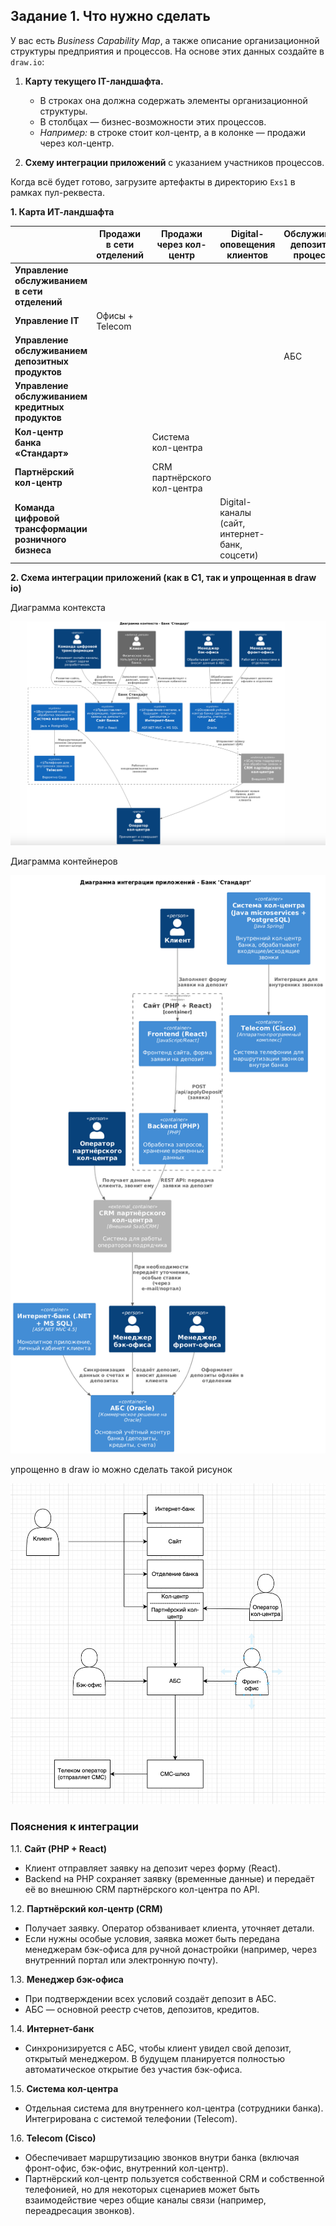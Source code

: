 ## Задание 1. Что нужно сделать

У вас есть *Business Capability Map*, а также описание организационной структуры предприятия и процессов. На основе этих данных создайте в `draw.io`:

1. **Карту текущего IT-ландшафта.**
    - В строках она должна содержать элементы организационной структуры.
    - В столбцах — бизнес-возможности этих процессов.
    - *Например:* в строке стоит кол-центр, а в колонке — продажи через кол-центр.

2. **Схему интеграции приложений** с указанием участников процессов.

Когда всё будет готово, загрузите артефакты в директорию `Exs1` в рамках пул-реквеста.

**1. Карта ИТ-ландшафта**

|                                        | Продажи в сети отделений | Продажи через кол-центр | Digital-оповещения клиентов | Обслуживание депозитных процессов | Обслуживание кредитных процессов | Управление договорами |
|----------------------------------------|---------------------------|-------------------------|-----------------------------|------------------------------------|-----------------------------------|-----------------------|
| **Управление обслуживанием в сети отделений**                |                           |                         |                             |                                    |                                   |                       |
| **Управление IT**                      | Офисы + Telecom          |                         |                             |                                    |                                   |                       |
| **Управление обслуживанием депозитных продуктов**            |                           |                         |                             | АБС                                |                                   |                       |
| **Управление обслуживанием кредитных продуктов**             |                           |                         |                             |                                    | АБС                               |                       |
| **Кол-центр банка «Стандарт»**                                |                           | Система кол-центра      |                             |                                    |                                   |                       |
| **Партнёрский кол-центр**             |                           | CRM партнёрского кол-центра |                             |                                    |                                   |                       |
| **Команда цифровой трансформации розничного бизнеса**        |                           |                         | Digital-каналы (сайт, интернет-банк, соцсети) |                         |                                   |                       |

**2. Схема интеграции приложений (как в С1, так и упрощенная в draw io)**

Диаграмма контекста

![img.png](../images/img.png)

Диаграмма контейнеров

![img_1.png](../images/img_1.png)

упрощенно в draw io можно сделать такой рисунок

![img_2.png](../images/img_2.png)

### Пояснения к интеграции

1.1. **Сайт (PHP + React)**
- Клиент отправляет заявку на депозит через форму (React).
- Backend на PHP сохраняет заявку (временные данные) и передаёт её во внешнюю CRM партнёрского кол-центра по API.

1.2. **Партнёрский кол-центр (CRM)**
- Получает заявку. Оператор обзванивает клиента, уточняет детали.
- Если нужны особые условия, заявка может быть передана менеджерам бэк-офиса для ручной донастройки (например, через внутренний портал или электронную почту).

1.3. **Менеджер бэк-офиса**
- При подтверждении всех условий создаёт депозит в АБС.
- АБС — основной реестр счетов, депозитов, кредитов.

1.4. **Интернет-банк**
- Синхронизируется с АБС, чтобы клиент увидел свой депозит, открытый менеджером. В будущем планируется полностью автоматическое открытие без участия бэк-офиса.

1.5. **Система кол-центра**
- Отдельная система для внутреннего кол-центра (сотрудники банка). Интегрирована с системой телефонии (Telecom).

1.6. **Telecom (Cisco)**
- Обеспечивает маршрутизацию звонков внутри банка (включая фронт-офис, бэк-офис, внутренний кол-центр).
- Партнёрский кол-центр пользуется собственной CRM и собственной телефонией, но для некоторых сценариев может быть взаимодействие через общие каналы связи (например, переадресация звонков).
